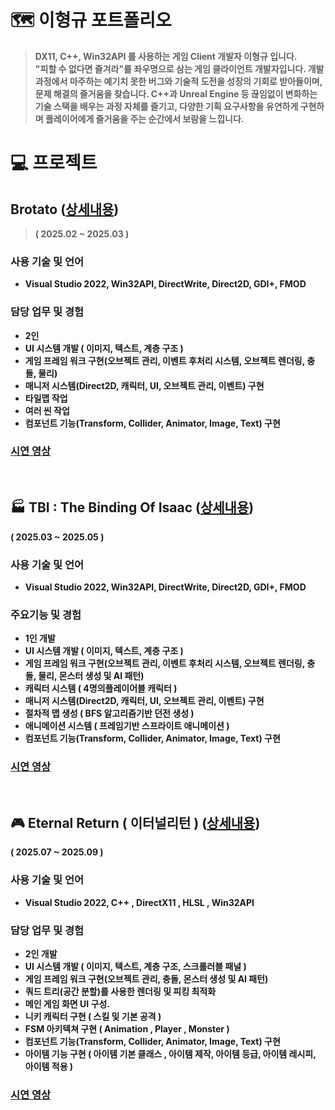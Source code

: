 # 🗺️ 이형규 포트폴리오
> <b> DX11, C++, Win32API 를 사용하는 게임 Client 개발자 이형규 입니다. <br>
> "피할 수 없다면 즐겨라"를 좌우명으로 삼는 게임 클라이언트 개발자입니다. 개발 과정에서 마주하는 예기치 못한 버그와 기술적 도전을 성장의 기회로 받아들이며, 문제 해결의 즐거움을 찾습니다. C++과 Unreal Engine 등 끊임없이 변화하는 기술 스택을 배우는 과정 자체를 즐기고, 다양한 기획 요구사항을 유연하게 구현하며 플레이어에게 즐거움을 주는 순간에서 보람을 느낍니다.
> 

# 💻 프로젝트

##  Brotato ([상세내용](DETAIL.md#-brotato-모작))

> ( 2025.02 ~ 2025.03 )


### 사용 기술 및 언어
- Visual Studio 2022, Win32API, DirectWrite, Direct2D, GDI+, FMOD


### 담당 업무 및 경험
  - 2인
  - UI 시스템 개발 ( 이미지, 텍스트, 계층 구조 )
  - 게임 프레임 워크 구현(오브젝트 관리, 이벤트 후처리 시스템, 오브젝트 렌더링, 충돌, 물리)
  - 매니저 시스템(Direct2D, 캐릭터, UI, 오브젝트 관리, 이벤트) 구현
  - 타일맵 작업
  - 여러 씬 작업
  - 컴포넌트 기능(Transform, Collider, Animator, Image, Text) 구현


### [시연 영상](https://youtu.be/d-VZS1AdvtA?si=LsgWayJvOPfWndK6)


<br>

## 🏭 TBI : The Binding Of Isaac ([상세내용]())

> 
( 2025.03 ~ 2025.05 )

### 사용 기술 및 언어
- Visual Studio 2022, Win32API, DirectWrite, Direct2D, GDI+, FMOD

### 주요기능 및 경험
  - 1인 개발
  - UI 시스템 개발 ( 이미지, 텍스트, 계층 구조 )
  - 게임 프레임 워크 구현(오브젝트 관리, 이벤트 후처리 시스템, 오브젝트 렌더링, 충돌, 물리, 몬스터 생성 및 AI 패턴)
  - 캐릭터 시스템 ( 4명의플레이어블 캐릭터 )
  - 매니저 시스템(Direct2D, 캐릭터, UI, 오브젝트 관리, 이벤트) 구현
  - 절차적 맵 생성 ( BFS 알고리즘기반 던전 생성 )
  - 애니메이션 시스템 ( 프레임기반 스프라이트 애니메이션 )
  - 컴포넌트 기능(Transform, Collider, Animator, Image, Text) 구현

### [시연 영상](https://tobrother.tistory.com/144)
<br>

## 🎮 Eternal Return ( 이터널리턴 )  ([상세내용]())



( 2025.07 ~ 2025.09 )

### 사용 기술 및 언어
- Visual Studio 2022, C++ , DirectX11 , HLSL , Win32API
  
### 담당 업무 및 경험
  - 2인 개발
  - UI 시스템 개발 ( 이미지, 텍스트, 계층 구조, 스크롤러블 패널 )
  - 게임 프레임 워크 구현(오브젝트 관리, 충돌, 몬스터 생성 및 AI 패턴)
  - 쿼드 트리(공간 분할)를 사용한 렌더링 및 피킹 최적화
  - 메인 게임 화면 UI 구성.
  - 니키 캐릭터 구현 ( 스킬 및 기본 공격 )
  - FSM 아키텍쳐 구현 ( Animation , Player , Monster )
  - 컴포넌트 기능(Transform, Collider, Animator, Image, Text) 구현
  - 아이템 기능 구현 ( 아이템 기본 클래스 , 아이템 제작, 아이템 등급, 아이템 레시피, 아이템 적용 )

### [시연 영상](https://youtu.be/b6XVkd0xc-E?si=vMBVltpWKHP4UM11)

<br>

##

